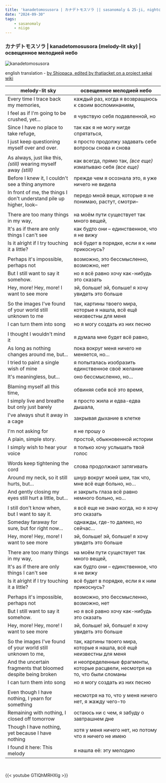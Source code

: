 ```yaml
---
title: 'kanadetomosusora | カナデトモスソラ || sasanomaly & 25-ji, nightcord de'
date: "2024-09-30"
tags:
    - sasanomaly
    - niigo
---
```


### カナデトモスソラ | kanadetomosusora (melody-lit sky) | освещенное мелодией небо

![kanadetomosusora](images/niigo/songs/Kanadetomosusora_Game_Cover.heic)

english translation - [by Shiopaca, edited by thatjacket on a project sekai wiki](https://projectsekai.fandom.com/wiki/Kanadetomosusora)

melody-lit sky | освещенное мелодией небо
--|--
Every time I trace back my memories, | каждый раз, когда я возвращаюсь к своим воспоминаниям,
I feel as if I'm going to be crushed, yet... | я чувствую себя подавленной, но
Since I have no place to take refuge, | так как я не могу нигде спрятаться,
I just keep questioning myself over and over. | я просто продолжу задавать себе вопросы снова и снова
|||
As always, just like this, *(still)* wearing myself away *(still)* | как всегда, прямо так, *(все еще)* изматываю себя *(все еще)*
Before I knew it, I couldn't see a thing anymore | прежде чем я осознала это, я уже ничего не видела
In front of me, the things I don't understand pile up higher, look– | передо мной вещи, которые я не понимаю, растут, смотри–
|||
There are too many things in my way, | на моём пути существует так много вещей,
It's as if there are only things I can't see | как будто они – единственное, что я не вижу
Is it alright if I try touching it a little? | всё будет в порядке, если я к ним прикоснусь?
|||
Perhaps it's impossible, perhaps not | возможно, это бессмысленно, возможно, нет
But I still want to say it somehow. | но я всё равно хочу как-нибудь это сказать
Hey, more! Hey, more! I want to see more | эй, больше! эй, больше! я хочу увидеть это больше
|||
So the images I've found of your world still unknown to me | так, картины твоего мира, которые я нашла, всё ещё неизвестны для меня
I can turn them into song | но я могу создать из них песню
|||
I thought I wouldn't mind it | я думала мне будет всё равно,
As long as nothing changes around me, but... | пока вокруг меня ничего не меняется, но…
I tried to paint a single wish of mine | я попыталась изобразить единственное своё желание
It's meaningless, but... | оно бессмысленно, но…
|||
Blaming myself all this time, | обвиняя себя всё это время,
I simply live and breathe but only just barely | я просто жила и едва-едва дышала,
I've always shut it away in a cage | закрывая дыхание в клетке
|||
I'm not asking for | я не прошу о
A plain, simple story. | простой, обыкновенной истории
I simply wish to hear your voice | я только хочу услышать твой голос
|||
Words keep tightening the cord | слова продолжают затягивать
Around my neck, so it still hurts, but... | шнур вокруг моей шеи, так что, мне всё еще больно, но…
And gently closing my eyes still hurt a little, but... | и закрыть глаза всё равно немного больно, но…
|||
I still don't know when, but I want to say it. | я всё еще не знаю когда, но я хочу это сказать
Someday faraway for sure, but for right now... | однажды, где-то далеко, но сейчас…
Hey, more! Hey, more! I want to see more | эй, больше! эй, больше! я хочу увидеть это больше
|||
There are too many things in my way, | на моём пути существует так много вещей,
It's as if there are only things I can't see | как будто они – единственное, что я не вижу
Is it alright if I try touching it a little? | всё будет в порядке, если я к ним прикоснусь?
|||
Perhaps it's impossible, perhaps not | возможно, это бессмысленно, возможно, нет
But I still want to say it somehow. | но я всё равно хочу как-нибудь это сказать
Hey, more! Hey, more! I want to see more | эй, больше! эй, больше! я хочу увидеть это больше
|||
So the images I've found of your world still unknown to me, | так, картины твоего мира, которые я нашла, всё ещё неизвестны для меня
And the uncertain fragments that bloomed despite being broken | и неопределенные фрагменты, которые расцвели, несмотря на то, что были сломаны
I can turn them into song | но я могу создать из них песню
|||
Even though I have nothing, I yearn for something | несмотря на то, что у меня ничего нет, я жажду чего-то
Remaining with nothing, I closed off tomorrow | остаюсь ни с чем, я забуду о завтрашнем дне
Though I have nothing, yet because I have nothing | хотя у меня ничего нет, но потому что я ничего не имею
I found it here: This melody | я нашла её: эту мелодию

<br>

{{< youtube GTlQhMRHXIg >}}